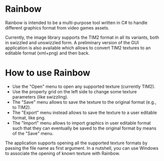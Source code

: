 Rainbow
=======

Rainbow is intended to be a multi-purpose tool written in C# to handle different graphics format from video games assets.

Currently, the image library supports the TIM2 format in all its variants,
both in swizzled and unswizzled form. A preliminary version of the GUI application is also available which allows to convert TIM2 textures to an editable format (xml+png) and then back.

How to use Rainbow
=======
* Use the "Open" menu to open any supported texture (currently TIM2).
* Use the property grid on the left side to change some texture parameters (like swizzling).
* The "Save" menu allows to save the texture to the original format (e.g., to TIM2).
* The "Export" menu instead allows to save the texture to a user editable format, like png.
* The "Import" menu allows to import graphics in user editable format such that they can eventually be saved to the original format by means of the "Save" menu.

The application supports opening all the supported texture formats by passing the file name as first argument. In a nutshell,
you can use Windows to associate the opening of known texture with Rainbow.
